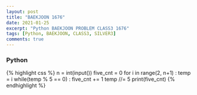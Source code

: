 ```yaml
---
layout: post
title: "BAEKJOON 1676"
date: 2021-01-25
excerpt: "Python BAEKJOON PROBLEM CLASS3 1676"
tags: [Python, BAEKJOON, CLASS3, SILVER3]
comments: true
---
```


### Python
{% highlight css %}
n = int(input())
five_cnt = 0
for i in range(2, n+1) :
    temp = i
    while(temp % 5 == 0) :
        five_cnt += 1
        temp //= 5
print(five_cnt)
{% endhighlight %}